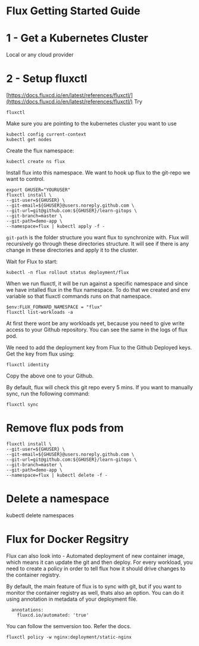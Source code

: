 # Flux Getting Started Guide

# 1 - Get a Kubernetes Cluster

Local or any cloud provider 

# 2 - Setup  fluxctl

[https://docs.fluxcd.io/en/latest/references/fluxctl/](https://docs.fluxcd.io/en/latest/references/fluxctl/)
Try
```
fluxctl
```

Make sure you are pointing to the kubernetes cluster you want to use
```
kubectl config current-context
kubectl get nodes
```
Create the flux namespace:
```
kubectl create ns flux

```
Install flux into this namespace. We want to hook up flux to the git-repo we want to control. 

```
export GHUSER="YOURUSER"
fluxctl install \
--git-user=${GHUSER} \
--git-email=${GHUSER}@users.noreply.github.com \
--git-url=git@github.com:${GHUSER}/learn-gitops \
--git-branch=master \
--git-path=demo-app \
--namespace=flux | kubectl apply -f -

```
`git-path` is the folder structure you want flux to synchronize with. Flux will recursively go through these directories
structure. It will see if there is any change in these directories and apply it to the cluster. 


Wait for Flux to start:
```
kubectl -n flux rollout status deployment/flux
```
When we run fluxctl, it will be run against a specific namespace and since we have intalled flux in the flux namespace.
To do that we created and env variable so that fluxctl commands runs on that namespace.

```
$env:FLUX_FORWARD_NAMESPACE = "flux"
fluxctl list-workloads -a
```
At first there wont be any workloads yet, because you need to give write access to your Github repository. You can see
the same in the logs of flux pod.

We need to add the deployment key from Flux to the Github Deployed keys. Get the key from flux using:

```
fluxctl identity
```
Copy the above one to your Github. 

By default, flux will check this git repo every 5 mins. If you want to manually sync, run the following command:

```
fluxctl sync
```

# Remove flux pods from 

```
fluxctl install \
--git-user=${GHUSER} \
--git-email=${GHUSER}@users.noreply.github.com \
--git-url=git@github.com:${GHUSER}/learn-gitops \
--git-branch=master \
--git-path=demo-app \
--namespace=flux | kubectl delete -f -
```

# Delete a namespace

kubectl delete namespaces <insert-some-namespace-name>

# Flux for Docker Regsitry

Flux can also look into - Automated deployment of new container image, which means it can update the git and then deploy.
For every workload, you need to create a policy in order to tell flux how it should drive changes to the container 
registry. 

By default, the main feature of flux is to sync with git, but if you want to monitor the container registry as well, thats
also an option. You can do it using annotation in metadata of your deployment file. 

```
  annotations:
    fluxcd.io/automated: 'true'
```

You can follow the semversion too. Refer the docs.


```
fluxctl policy -w nginx:deployment/static-nginx
```



